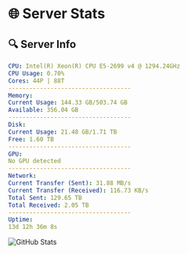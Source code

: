 # 🌐 Server Stats
## 🔍 Server Info
```yaml
CPU: Intel(R) Xeon(R) CPU E5-2699 v4 @ 1294.24GHz
CPU Usage: 0.70%
Cores: 44P | 88T
-----------------------------------
Memory:
Current Usage: 144.33 GB/503.74 GB
Available: 356.04 GB
-----------------------------------
Disk:
Current Usage: 21.48 GB/1.71 TB
Free: 1.60 TB
-----------------------------------
GPU:
No GPU detected
-----------------------------------
Network:
Current Transfer (Sent): 31.88 MB/s
Current Transfer (Received): 116.73 KB/s
Total Sent: 129.65 TB
Total Received: 2.05 TB
-----------------------------------
Uptime:
13d 12h 36m 8s
```
![GitHub Stats](https://img.shields.io/badge/Updated-2025-02-21_11:19:26-blue)